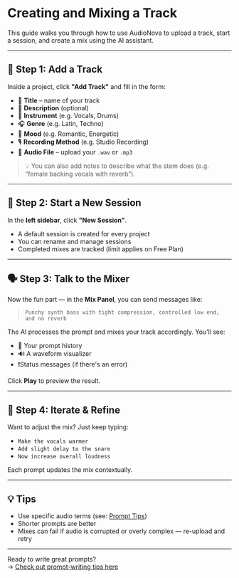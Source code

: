 # Creating and Mixing a Track

This guide walks you through how to use AudioNova to upload a track, start a session, and create a mix using the AI assistant.

---

## 🎵 Step 1: Add a Track

Inside a project, click **"Add Track"** and fill in the form:

- 🎵 **Title** – name of your track
- 📝 **Description** (optional)
- 🎤 **Instrument** (e.g. Vocals, Drums)
- 🎧 **Genre** (e.g. Latin, Techno)
- 💖 **Mood** (e.g. Romantic, Energetic)
- 🎙 **Recording Method** (e.g. Studio Recording)
- 🔗 **Audio File** – upload your `.wav` or `.mp3`

> 💡 You can also add notes to describe what the stem does (e.g. “female backing vocals with reverb”).

---

## 🧠 Step 2: Start a New Session

In the **left sidebar**, click **"New Session"**.

- A default session is created for every project
- You can rename and manage sessions
- Completed mixes are tracked (limit applies on Free Plan)

---

## 🗣 Step 3: Talk to the Mixer

Now the fun part — in the **Mix Panel**, you can send messages like:

> `Punchy synth bass with tight compression, controlled low end, and no reverb`

The AI processes the prompt and mixes your track accordingly. You’ll see:

- 💬 Your prompt history
- 🔊 A waveform visualizer
- ❗️Status messages (if there's an error)

Click **Play** to preview the result.

---

## 🔁 Step 4: Iterate & Refine

Want to adjust the mix? Just keep typing:

- `Make the vocals warmer`
- `Add slight delay to the snare`
- `Now increase overall loudness`

Each prompt updates the mix contextually.

---

## 💡 Tips

- Use specific audio terms (see: [Prompt Tips](./ai-prompt-tips.md))
- Shorter prompts are better
- Mixes can fail if audio is corrupted or overly complex — re-upload and retry

---

Ready to write great prompts?  
→ [Check out prompt-writing tips here](./ai-prompt-tips.md)



